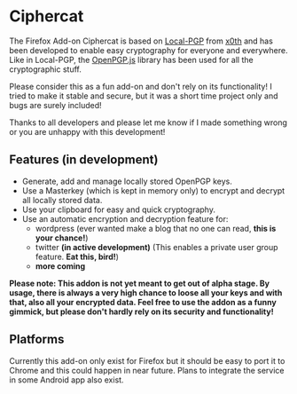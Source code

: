 # Ciphercat

The Firefox Add-on Ciphercat is based on [Local-PGP](https://github.com/x0th/Local-PGP) from [x0th](https://github.com/x0th) and has been developed to enable easy cryptography for everyone and everywhere.
Like in Local-PGP, the [OpenPGP.js](https://github.com/openpgpjs/openpgpjs) library has been used for all the cryptographic  stuff.

Please consider this as a fun add-on and don't rely on its functionality! I tried to make it stable and secure, but it was a short time project only and bugs are surely included!

Thanks to all developers and please let me know if I made something wrong or you are unhappy with this development!

## Features (in development)

* Generate, add and manage locally stored OpenPGP keys.
* Use a Masterkey (which is kept in memory only) to encrypt and decrypt all locally stored data.
* Use your clipboard for easy and quick cryptography.
* Use an automatic encryption and decryption feature for:
	- wordpress (ever wanted make a blog that no one can read, **this is your chance!**)
	- twitter **(in active development)** (This enables a private user group feature. **Eat this, bird!**)
	- **more coming**


**Please note: This addon is not yet meant to get out of alpha stage. By usage, there is always a very high chance to loose all your keys and with that, also all your encrypted data. Feel free to use the addon as a funny gimmick, but please don't hardly rely on its security and functionality!**

## Platforms

Currently this add-on only exist for Firefox but it should be easy to port it to Chrome and this could happen in near future. Plans to integrate the service in some Android app also exist.